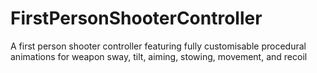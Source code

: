 # FirstPersonShooterController
A first person shooter controller featuring fully customisable procedural animations for weapon sway, tilt, aiming, stowing, movement, and recoil
